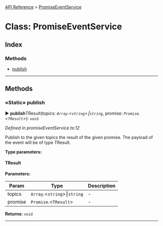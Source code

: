 [API Reference](../README.md) > [PromiseEventService](../classes/PromiseEventService.md)



# Class: PromiseEventService

## Index

### Methods

* [publish](PromiseEventService.md#publish)



---
## Methods
<a id="publish"></a>

### «Static» publish

► **publish**TResult(topics: *`Array`.<`string`>⎮`string`*, promise: *`Promise`.<`TResult`>*): `void`



*Defined in promiseEventService.ts:12*



Publish to the given topics the result of the given promise. The payload of the event will be of type TResult.


**Type parameters:**

#### TResult 
**Parameters:**

| Param | Type | Description |
| ------ | ------ | ------ |
| topics | `Array`.<`string`>⎮`string`   |  - |
| promise | `Promise`.<`TResult`>   |  - |





**Returns:** `void`





___


